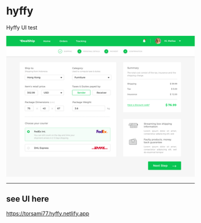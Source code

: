 # hyffy
Hyffy UI test

[![design image](./design.png)](./design.png)

___
## see UI here
https://torsami77.hyffy.netlify.app
